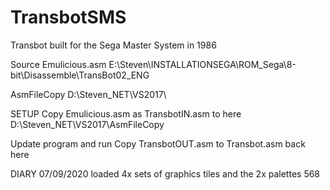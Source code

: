 # TransbotSMS
Transbot built for the Sega Master System in 1986


Source
Emulicious.asm
E:\Steven\INSTALLATIONSEGA\ROM_Sega\8-bit\Disassemble\TransBot02_ENG


AsmFileCopy
D:\Steven\_NET\VS2017\


SETUP
Copy Emulicious.asm as TransbotIN.asm to here
D:\Steven\_NET\VS2017\AsmFileCopy

Update program and run
Copy TransbotOUT.asm to Transbot.asm back here



DIARY
07/09/2020
loaded 4x sets of graphics tiles and the 2x palettes
568